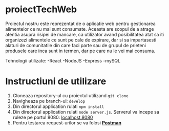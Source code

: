 # proiectTechWeb
Proiectul nostru este reprezentat de o aplicatie web pentru gestionarea alimentelor ce nu mai sunt consumate. Aceasta are scopul de a atrage atentia asupra risipei de mancare, ca utilizator avand posibilitatea atat sa iti organizezi alimentele ce sunt pe cale de expirare, dar si sa impartasesti alaturi de comunitatile din care faci parte sau de grupul de prieteni produsele care inca sunt in termen, dar pe care nu le vei mai consuma. 

Tehnologii utilizate: -React -NodeJS -Express -mySQL

# Instructiuni de utilizare
 1. Cloneaza repository-ul cu proiectul utilizand `git clone`
 2. Navigheaza pe branch-ul: `develop`
 3. Din directorul application rulati `npm install`
 4. Din directorul application rulati `node server.js`. Serverul va incepe sa ruleze pe portul 8080: [localhost:8080](http://localhost:8080)
 5. Pentru testarea request-urilor se va folosi <b>[Postman](https://galactic-escape-657222.postman.co/workspace/c15b67c1-9318-4177-ab12-cbdb9a419ad3/collection/24531878-13501432-7d1e-47cf-b579-a3681e20f9b1?action=share&creator=24531878)</b>
